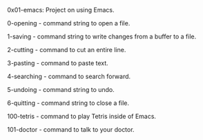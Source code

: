 0x01-emacs: Project on using Emacs.

0-opening - command string to open a file.

1-saving - command string to write changes from a buffer to a file.

2-cutting - command to cut an entire line.

3-pasting - command to paste text.

4-searching - command to search forward.

5-undoing - command string to undo.

6-quitting - command string to close a file.

100-tetris - command to play Tetris inside of Emacs.

101-doctor - command to talk to your doctor.